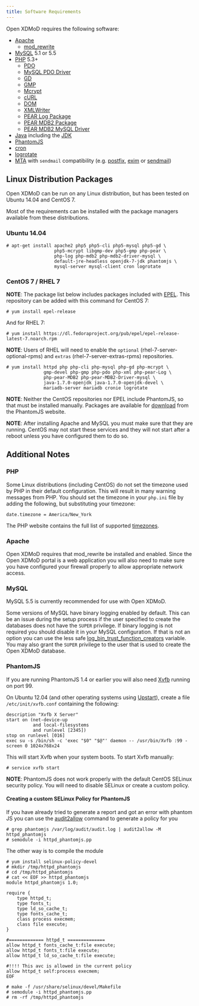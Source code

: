 ```yaml
---
title: Software Requirements
---
```


Open XDMoD requires the following software:

- [Apache][]
    - [mod_rewrite][]
- [MySQL][] 5.1 or 5.5
- [PHP][] 5.3+
    - [PDO][]
    - [MySQL PDO Driver][pdo-mysql]
    - [GD][php-gd]
    - [GMP][php-gmp]
    - [Mcrypt][php-mcrypt]
    - [cURL][php-curl]
    - [DOM][php-dom]
    - [XMLWriter][php-xmlwriter]
    - [PEAR Log Package][pear-log]
    - [PEAR MDB2 Package][pear-mdb2]
    - [PEAR MDB2 MySQL Driver][pear-mdb2-mysql]
- [Java][] including the [JDK][]
- [PhantomJS][]
- [cron][]
- [logrotate][]
- [MTA][] with `sendmail` compatibility (e.g. [postfix][], [exim][] or
  [sendmail][])

[apache]:          http://httpd.apache.org/
[mod_rewrite]:     http://httpd.apache.org/docs/current/mod/mod_rewrite.html
[mysql]:           http://mysql.com/
[php]:             http://php.net/
[pdo]:             http://php.net/manual/en/book.pdo.php
[pdo-mysql]:       http://php.net/manual/en/ref.pdo-mysql.php
[php-gd]:          http://php.net/manual/en/book.image.php
[php-gmp]:         http://php.net/manual/en/book.gmp.php
[php-mcrypt]:      http://php.net/manual/en/book.mcrypt.php
[php-curl]:        http://php.net/manual/en/book.curl.php
[php-dom]:         http://php.net/manual/en/book.dom.php
[php-xmlwriter]:   http://php.net/manual/en/book.xmlwriter.php
[pear-log]:        http://pear.php.net/package/Log
[pear-mdb2]:       http://pear.php.net/package/MDB2
[pear-mdb2-mysql]: http://pear.php.net/package/MDB2_Driver_mysql
[java]:            http://java.com/
[jdk]:             http://www.oracle.com/technetwork/java/javase/downloads/index.html
[phantomjs]:       http://phantomjs.org/
[cron]:            https://en.wikipedia.org/wiki/Cron
[logrotate]:       http://linux.die.net/man/8/logrotate
[mta]:             http://en.wikipedia.org/wiki/Mail_transfer_agent
[postfix]:         http://www.postfix.org/
[exim]:            http://www.exim.org/
[sendmail]:        http://www.sendmail.org/

Linux Distribution Packages
---------------------------

Open XDMoD can be run on any Linux distribution, but has been tested on
Ubuntu 14.04 and CentOS 7.

Most of the requirements can be installed with the package managers
available from these distributions.

### Ubuntu 14.04

    # apt-get install apache2 php5 php5-cli php5-mysql php5-gd \
                      php5-mcrypt libgmp-dev php5-gmp php-pear \
                      php-log php-mdb2 php-mdb2-driver-mysql \
                      default-jre-headless openjdk-7-jdk phantomjs \
                      mysql-server mysql-client cron logrotate

### CentOS 7 / RHEL 7

**NOTE**: The package list below includes packages included with
[EPEL](http://fedoraproject.org/wiki/EPEL).  This repository can be
added with this command for CentOS 7:

    # yum install epel-release

And for RHEL 7:

    # yum install https://dl.fedoraproject.org/pub/epel/epel-release-latest-7.noarch.rpm

**NOTE**: Users of RHEL will need to enable the `optional`
(rhel-7-server-optional-rpms) and `extras` (rhel-7-server-extras-rpms)
repositories.

    # yum install httpd php php-cli php-mysql php-gd php-mcrypt \
                  gmp-devel php-gmp php-pdo php-xml php-pear-Log \
                  php-pear-MDB2 php-pear-MDB2-Driver-mysql \
                  java-1.7.0-openjdk java-1.7.0-openjdk-devel \
                  mariadb-server mariadb cronie logrotate

**NOTE**: Neither the CentOS repositories nor EPEL include PhantomJS,
so that must be installed manually.  Packages are available for
[download](http://phantomjs.org/download.html) from the PhantomJS
website.

**NOTE**: After installing Apache and MySQL you must make sure that they
are running.  CentOS may not start these services and they will not
start after a reboot unless you have configured them to do so.

Additional Notes
----------------

### PHP

Some Linux distributions (including CentOS) do not set the timezone used
by PHP in their default configuration.  This will result in many warning
messages from PHP.  You should set the timezone in your `php.ini` file
by adding the following, but substituting your timezone:

    date.timezone = America/New_York

The PHP website contains the full list of supported [timezones][].

[timezones]: http://php.net/manual/en/timezones.php

### Apache

Open XDMoD requires that mod_rewrite be installed and enabled.  Since
the Open XDMoD portal is a web application you will also need to make
sure you have configured your firewall properly to allow appropriate
network access.

### MySQL

MySQL 5.5 is currently recommended for use with Open XDMoD.

Some versions of MySQL have binary logging enabled by default.  This can
be an issue during the setup process if the user specified to create the
databases does not have the `SUPER` privilege.  If binary logging is not
required you should disable it in your MySQL configuration.  If that is
not an option you can use the less safe
[log_bin_trust_function_creators][] variable.  You may also grant the
`SUPER` privilege to the user that is used to create the Open XDMoD
database.

[log_bin_trust_function_creators]: https://dev.mysql.com/doc/refman/5.5/en/replication-options-binary-log.html#option_mysqld_log-bin-trust-function-creators

### PhantomJS

If you are running PhantomJS 1.4 or earlier you will also need [Xvfb][]
running on port 99.

On Ubuntu 12.04 (and other operating systems using [Upstart][]), create
a file `/etc/init/xvfb.conf` containing the following:

    description "Xvfb X Server"
    start on (net-device-up
              and local-filesystems
              and runlevel [2345])
    stop on runlevel [016]
    exec su -s /bin/sh -c 'exec "$0" "$@"' daemon -- /usr/bin/Xvfb :99 -screen 0 1024x768x24

This will start Xvfb when your system boots.  To start Xvfb manually:

    # service xvfb start

[xvfb]:    http://www.x.org/archive/current/doc/man/man1/Xvfb.1.xhtml
[upstart]: http://upstart.ubuntu.com/

**NOTE**: PhantomJS does not work properly with the default CentOS
SELinux security policy.  You will need to disable SELinux or create a
custom policy.

#### Creating a custom SELinux Policy for PhantomJS

If you have already tried to generate a report and got an error with phantom JS you can use the [audit2allow][centosselinux] command to generate a policy for you

[centosselinux]: https://wiki.centos.org/HowTos/SELinux#head-faa96b3fdd922004cdb988c1989e56191c257c01

```
# grep phantomjs /var/log/audit/audit.log | audit2allow -M httpd_phantomjs
# semodule -i httpd_phantomjs.pp
```

The other way is to compile the module

```
# yum install selinux-policy-devel
# mkdir /tmp/httpd_phantomjs
# cd /tmp/httpd_phantomjs
# cat << EOF >> httpd_phantomjs
module httpd_phantomjs 1.0;

require {
	type httpd_t;
	type fonts_t;
	type ld_so_cache_t;
	type fonts_cache_t;
	class process execmem;
	class file execute;
}

#============= httpd_t ==============
allow httpd_t fonts_cache_t:file execute;
allow httpd_t fonts_t:file execute;
allow httpd_t ld_so_cache_t:file execute;

#!!!! This avc is allowed in the current policy
allow httpd_t self:process execmem;
EOF

# make -f /usr/share/selinux/devel/Makefile
# semodule -i httpd_phantomjs.pp
# rm -rf /tmp/httpd_phantomjs
```
